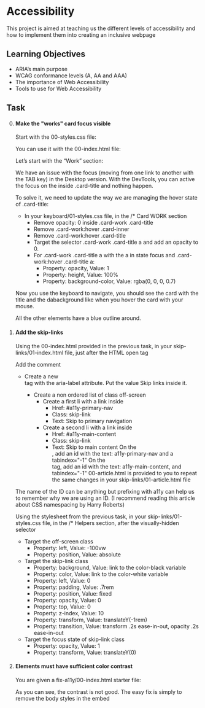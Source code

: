 # Accessibility
This project is aimed at teaching us the different levels of accessibility and how to implement them into creating an inclusive webpage

## Learning Objectives
- ARIA’s main purpose
- WCAG conformance levels (A, AA and AAA)
- The importance of Web Accessibility
- Tools to use for Web Accessibility

## Task
0. #### Make the "works" card focus visible
    Start with the 00-styles.css file:

    You can use it with the 00-index.html file:
    
    Let’s start with the “Work” section:

    We have an issue with the focus (moving from one link to another with the TAB key) in the Desktop version. With the DevTools, you can active the focus on the <a> inside .card-title and nothing happen.

    To solve it, we need to update the way we are managing the hover state of .card-title:

    - In your keyboard/01-styles.css file, in the /* Card WORK section
        - Remove opacity: 0 inside .card-work .card-title
        - Remove .card-work:hover .card-inner
        - Remove .card-work:hover .card-title
        - Target the selector .card-work .card-title a and add an opacity to 0.
        - For .card-work .card-title a with the a in state focus and .card-work:hover .card-title a:
            - Property: opacity, Value: 1
            - Property: height, Value: 100%
            - Property: background-color, Value: rgba(0, 0, 0, 0.7)

    Now you use the keyboard to navigate, you should see the card with the title and the dabackground like when you hover the card with your mouse.

    All the other elements have a blue outline around.
1. #### Add the skip-links
    Using the 00-index.html provided in the previous task, in your skip-links/01-index.html file, just after the <body> HTML open tag

    Add the <!-- Skip links --> comment
    - Create a new <nav> tag with the aria-label attribute. Put the value Skip links inside it.
        - Create a non ordered list of class off-screen
            - Create a first li with a link inside
                - Href: #a11y-primary-nav
                - Class: skip-link
                - Text: Skip to primary navigation
            - Create a second li with a link inside
                - Href: #a11y-main-content
                - Class: skip-link
                - Text: Skip to main content
    On the <nav class="navbar-menu">, add an id with the text: a11y-primary-nav and a tabindex="-1"
    On the <main> tag, add an id with the text: a11y-main-content, and tabindex="-1"
    00-article.html is provided to you to repeat the same changes in your skip-links/01-article.html file

    The name of the ID can be anything but prefixing with a11y can help us to remember why we are using an ID. (I recommend reading this article about CSS namespacing by Harry Roberts)

    Using the stylesheet from the previous task, in your skip-links/01-styles.css file, in the /* Helpers section, after the visually-hidden selector
    - Target the off-screen class
        - Property: left, Value: -100vw
        - Property: position, Value: absolute
    - Target the skip-link class
        - Property: background, Value: link to the color-black variable
        - Property: color, Value: link to the color-white variable
        - Property: left, Value: 0
        - Property: padding, Value: .7rem
        - Property: position, Value: fixed
        - Property: opacity, Value: 0
        - Property: top, Value: 0
        - Property: z-index, Value: 10
        - Property: transform, Value: translateY(-1rem)
        - Property: transition, Value: transform .2s ease-in-out, opacity .2s ease-in-out
    - Target the focus state of skip-link class
        - Property: opacity, Value: 1
        - Property: transform, Value: translateY(0)
2. #### Elements must have sufficient color contrast
    You are given a fix-a11y/00-index.html starter file:

    As you can see, the contrast is not good. The easy fix is simply to remove the body styles in the embed <style>. Do this in your fix-a11y/01-index.html file. In a real case, you could use the Contrast Ratio section of the Color Picker.

    Check with Axe to ensure the issue is fixed.

    Rendering the page should display something like this:
![Page_Render](images/6ca4565a4d207b00f718.png)
3. #### Documents must have <title> element to aid in navigation
    Taking your code from the previous task, in your fix-a11y/02-index.html file

    Add a title: Homepage - A fake website

    Check with Axe to ensure the issue is fixed
![homepage_image](images/4c0ba151685ae5b2c801.png)
4. #### <html> element must have a lang attribute
    Taking your code from the previous task, in your fix-a11y/03-index.html file

    On the html tag, add the attribute lang with the en value.

    Check with Axe to ensure the issue is fixed.
5. #### Images must have alternate text
    Taking your code from the previous task, in your fix-a11y/04-index.html file
    - Locate the img that points to the logo.png
        - Add an alt attribute with the text Name of the logo
    - Locate the img that points to the hero-img.png
        - Add an empty alt (decorative image)
6. #### Form elements must have labels
    Taking your code from the previous task, in your fix-a11y/05-index.html file, locate the form
    - Add a label just before the input
        - Class: visually-hidden
        - For: email
    - On the input
        - Add an id: email
    Axe tells use that the issue is solved. But actually, some elements should be fixed for better accessibility and usability.
    - We can change the type from text to email
    - Add the attribute autocomplete with the value email
    - Add the required attribute and the aria-required="true"
    - Change the a to be a button
    - We can remove the placeholder as it doesn’t add any value
    We don’t have any error handling in our example, that should exist on the front-end / back-end side.
7. #### Links must have discernible text
    In your fix-a11y/06-index.html file
    - Locate thefacebook-icon and add an aria-label on the a with the text Facebook
    - Locate the twitter-icon and add an aria-label on the a with the text Twitter
    Links should never be empty, in our case, we are using a font (like Font Awesome) to generate icons.